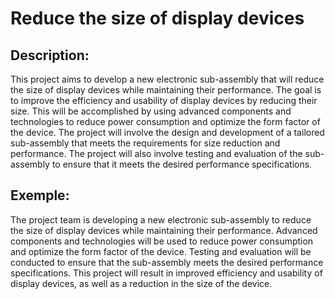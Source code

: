 # Reduce the size of display devices

## Description:
This project aims to develop a new electronic sub-assembly that will reduce the size of display devices while maintaining their performance. The goal is to improve the efficiency and usability of display devices by reducing their size. This will be accomplished by using advanced components and technologies to reduce power consumption and optimize the form factor of the device. The project will involve the design and development of a tailored sub-assembly that meets the requirements for size reduction and performance. The project will also involve testing and evaluation of the sub-assembly to ensure that it meets the desired performance specifications.

## Exemple:
The project team is developing a new electronic sub-assembly to reduce the size of display devices while maintaining their performance. Advanced components and technologies will be used to reduce power consumption and optimize the form factor of the device. Testing and evaluation will be conducted to ensure that the sub-assembly meets the desired performance specifications. This project will result in improved efficiency and usability of display devices, as well as a reduction in the size of the device.